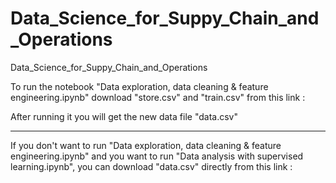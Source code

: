 # Data_Science_for_Suppy_Chain_and_Operations
Data_Science_for_Suppy_Chain_and_Operations

To run the notebook "Data exploration, data cleaning & feature engineering.ipynb" download "store.csv" and "train.csv" from this link : 

After running it you will get the new data file "data.csv" 

---------------

If you don't want to run  "Data exploration, data cleaning & feature engineering.ipynb" and you want to run "Data analysis with supervised learning.ipynb",
you can download "data.csv" directly from this link :
